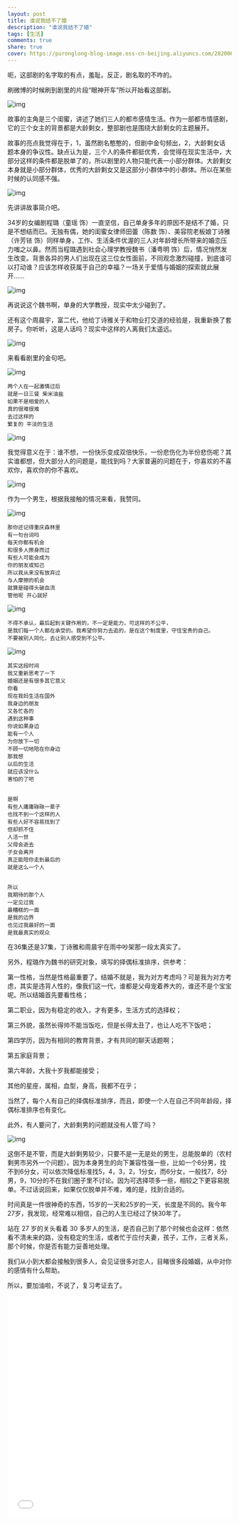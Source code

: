 ```yaml
---
layout: post
title: 谁说我结不了婚
description: "谁说我结不了婚"
tags: [生活]
comments: true
share: true
cover: https://puronglong-blog-image.oss-cn-beijing.aliyuncs.com/20200604110617.png
---
```


<!-- more -->

呃，这部剧的名字取的有点，羞耻。反正，剧名取的不咋的。

刷微博的时候刷到剧里的片段“眼神开车”所以开始看这部剧。

![img](https://puronglong-blog-image.oss-cn-beijing.aliyuncs.com/20200604110911.png)

故事的主角是三个闺蜜，讲述了她们三人的都市感情生活。作为一部都市情感剧，它的三个女主的背景都是大龄剩女，整部剧也是围绕大龄剩女的主题展开。

故事的亮点我觉得在于，1，虽然剧名憨憨的，但剧中金句频出，2，大龄剩女话题本身的争议性。缺点认为是，三个人的条件都挺优秀，会觉得在现实生活中，大部分这样的条件都是脱单了的，所以剧里的人物只能代表一小部分群体。大龄剩女本身就是小部分群体，优秀的大龄剩女又是这部分小群体中的小群体。所以在某些时候的认同感不强。

![img](https://puronglong-blog-image.oss-cn-beijing.aliyuncs.com/20200604111419.png)

先讲讲故事简介吧。

34岁的女编剧程璐（童瑶 饰）一直坚信，自己单身多年的原因不是结不了婚，只是不想结而已。无独有偶，她的闺蜜女律师田蕾（陈数 饰）、美容院老板娘丁诗雅（许芳铱 饰）同样单身，工作、生活条件优渥的三人对年龄增长所带来的婚恋压力嗤之以鼻。然而当程璐遇到社会心理学教授魏书（潘粤明 饰）后，情况悄然发生改变。背景各异的男人们出现在这三位女性面前，不同观念激烈碰撞，到底谁可以打动谁？应该怎样收获属于自己的幸福？一场关于爱情与婚姻的探索就此展开……

![img](https://puronglong-blog-image.oss-cn-beijing.aliyuncs.com/20200604111533.png)

再说说这个魏书啊，单身的大学教授，现实中太少碰到了。

还有这个周晨宇，富二代，他给丁诗雅关于和物业打交道的经验是，我重新换了套房子。你听听，这是人话吗？现实中这样的人离我们太遥远。

![img](https://puronglong-blog-image.oss-cn-beijing.aliyuncs.com/20200604114827.png)

来看看剧里的金句吧。

![img](https://puronglong-blog-image.oss-cn-beijing.aliyuncs.com/20200604112455.png)

```
两个人在一起激情过后
就是一日三餐 柴米油盐
如果不是相爱的人
真的很难很难
去过这样的
繁复的 平淡的生活
```

![img](https://puronglong-blog-image.oss-cn-beijing.aliyuncs.com/20200604112742.png)

我觉得意义在于：谁不想，一份快乐变成双倍快乐，一份悲伤化为半份悲伤呢？其实谁都想，但大部分人的问题是，能找到吗？大家普遍的问题在于，你喜欢的不喜欢你，喜欢你的你不喜欢。

![img](https://puronglong-blog-image.oss-cn-beijing.aliyuncs.com/20200604113628.png)

作为一个男生，根据我接触的情况来看，我赞同。

![img](https://puronglong-blog-image.oss-cn-beijing.aliyuncs.com/20200604114000.png)

```
那你还记得重庆森林里
有一句台词吗
每天你都有机会
和很多人擦身而过
有些人可能会成为
你的朋友或知己
所以我从来没有放弃过
与人摩擦的机会
就算是碰得头破血流
管他呢 开心就好
```

![img](https://puronglong-blog-image.oss-cn-beijing.aliyuncs.com/20200604155335.png)

```
不得不承认，最后起到关键作用的，不一定是能力，可这样的不公平，
是我们每一个人都在承受的。我希望你努力去追的，是在这个制度里，守住宝贵的自己。
不要被别人同化，去让别人感受到不公平。
```

![img](https://puronglong-blog-image.oss-cn-beijing.aliyuncs.com/20200604160038.png)


```
其实这段时间
我又重新思考了一下
婚姻还是有很多其它意义
你看
现在我妈生活在国外
我身边的朋友
又各忙各的
遇到这种事
你说如果身边
能有一个人
为你放下一切
不顾一切地陪在你身边
那我想
以后的生活
就应该没什么
害怕的了吧


是啊
有些人庸庸碌碌一辈子
也找不到一个这样的人
有些人好不容易找到了
但却抓不住
人活一世
父母会逝去
子女会离开
真正能陪你走到最后的
就是这么一个人


所以
我期待的那个人
一定见过我
最糟糕的一面
是我的边界
也见过我最好的一面
是我最真实的观众
```

在36集还是37集，丁诗雅和周晨宇在雨中吵架那一段太真实了。

另外，程璐作为魏书的研究对象，填写的择偶标准排序，供参考：

第一性格，当然是性格最重要了。结婚不就是，我为对方考虑吗？可是我为对方考虑，其实是违背人性的，像我们这一代，谁都是父母宠着养大的，谁还不是个宝宝呢。所以结婚首先要看性格；

第二职业，因为有稳定的收入，才有更多，生活方式的选择权；

第三外貌，虽然长得帅不能当饭吃，但是长得太丑了，也让人吃不下饭吧；

第四学历，因为有相同的教育背景，才有共同的聊天话题啊；

第五家庭背景；

第六年龄，大我十岁我都能接受；

其他的星座，属相，血型，身高，我都不在乎；

当然了，每个人有自己的择偶标准排序，而且，即使一个人在自己不同年龄段，择偶标准排序也有变化。

此外，有人要问了，大龄剩男的问题就没有人管了吗？

![img](https://puronglong-blog-image.oss-cn-beijing.aliyuncs.com/20200604172705.png)

这倒不是不管，而是大龄剩男较少，只要不是一无是处的男生，总能脱单的（农村剩男市另外一个问题）。因为本身男生的向下兼容性强一些，比如一个6分男，找不到6分女，可以依次降低标准找5，4，3，2，1分女，而6分女，一般找7，8分男，9，10分的不在我们圈子里不讨论。因为可选择项多一些，相较之下更容易脱单。不过话说回来，如果仅仅脱单并不难，难的是，找到合适的。

时间真是一件很神奇的东西，15岁的一天和25岁的一天，长度是不同的。我今年27岁，我发现，经常难以相信，自己的人生已经过了快30年了。

站在 27 岁的关头看着 30 多岁人的生活，是否自己到了那个时候也会这样：依然看不清未来的路，没有稳定的生活，或者忙于应付夫妻，孩子，工作，三者关系，那个时候，你是否有能力妥善地处理。

我们从小到大都会接触到很多人，会见证很多对恋人，目睹很多段婚姻，从中对你的感情有什么帮助。

所以，要加油啦，不说了，复习考证去了。

<iframe src="//player.bilibili.com/player.html?aid=243451274&bvid=BV1Kv41167rD&cid=197742753&page=1&danmaku=0" scrolling="no" border="0" frameborder="no" framespacing="0" allowfullscreen="true" width="100%" height="500"></iframe>
